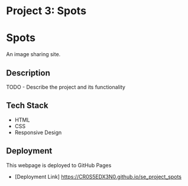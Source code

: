 # Project 3: Spots

# Spots

An image sharing site.

## Description

TODO - Describe the project and its functionality

## Tech Stack

- HTML
- CSS
- Responsive Design

## Deployment

This webpage is deployed to GitHub Pages

- [Deployment Link] https://CR0S5EDX3N0.github.io/se_project_spots
